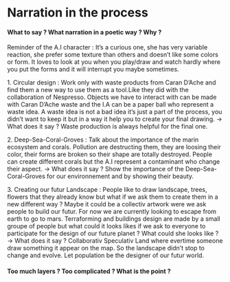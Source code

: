 <h1> Narration in the process</h1>
<h4> What to say ? What narration in a poetic way ? Why ?</h4>
<p>Reminder of the A.I character : It’s a curious one, she has very variable reaction, she prefer some texture than others and doesn’t like some colors or form. It loves to look at you when you play/draw and watch hardly where you put the forms and it will interrupt you maybe sometimes.</p>
<p>1. Circular design : Work only with waste products from Caran D’Ache and find them a new way to use them as a tool.Like they did with the collaboration of Nespresso. Objects we have to interact with can be made with Caran D’Ache waste and the I.A can be a paper ball who represent a waste idea. A waste idea is not a bad idea it’s just a part of the process, you didn’t want to keep it but in a way it help you to create your final drawing. → What does it say ? Waste production is always helpful for the final one.</p>
<p>2. Deep-Sea-Coral-Groves : Talk about the importance of the marin ecosystem and corals. Pollution are destructing them, they are loosing their color, their forms are broken so their shape are totally destroyed. People can create different corals but the A.I represent a contaminant who change their aspect. → What does it say ? Show the importance of the Deep-Sea-Coral-Groves for our environnement and by showing their beauty.</p>
<p>3. Creating our futur Landscape : People like to draw landscape, trees, flowers that they already know but what if we ask them to create them in a new different way ? Maybe it could be a collectiv artwork were we ask people to build our futur. For now we are currently looking to escape from earth to go to mars. Terraforming and buildings design are made by a small groupe of people but what could it looks likes if we ask to everyone to participate for the design of our future planet ? What could she looks like ? → What does it say ? Collaborativ Speculativ Land where evertime someone draw something it appear on the map. So the landscape didn’t stop to change and evolve. Let population be the designer of our futur world.</p>

<h4>Too much layers ? Too complicated ? What is the point ?<h/4>